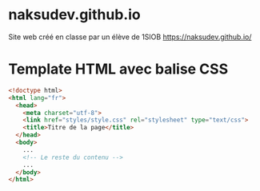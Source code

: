 # naksudev.github.io
Site web créé en classe par un élève de 1SIOB
https://naksudev.github.io/

# Template HTML avec balise CSS

```html
<!doctype html>
<html lang="fr">
  <head>
    <meta charset="utf-8">
    <link href="styles/style.css" rel="stylesheet" type="text/css">
    <title>Titre de la page</title>
  </head>
  <body>
    ...
    <!-- Le reste du contenu -->
    ...
  </body>
</html>
```
